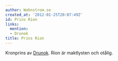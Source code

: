 ```yaml
---
author: Wahnstrom.se
created_at: '2012-01-25T20:07:49Z'
id: Prins Rion
links:
  mention:
  - Drunok
title: Prins Rion
---
```


Kronprins av [Drunok]. Rion är maktlysten och otålig.

  [Drunok]: Drunok